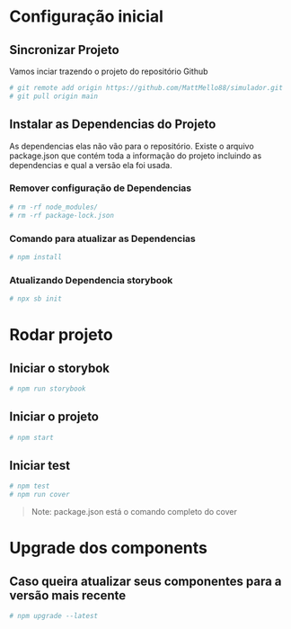 # Configuração inicial

## Sincronizar Projeto

Vamos inciar trazendo o projeto do repositório Github

```sh
# git remote add origin https://github.com/MattMello88/simulador.git
# git pull origin main
```

## Instalar as Dependencias do Projeto

As dependencias elas não vão para o repositório. Existe o arquivo package.json que contém toda a informação do projeto incluindo as dependencias e qual a versão ela foi usada.

### Remover configuração de Dependencias

```sh
# rm -rf node_modules/
# rm -rf package-lock.json
```

### Comando para atualizar as Dependencias

```sh
# npm install
```

### Atualizando Dependencia storybook

```sh
# npx sb init
```

# Rodar projeto

## Iniciar o storybok

```sh
# npm run storybook
```

## Iniciar o projeto

```sh
# npm start
```

## Iniciar test

```sh
# npm test
# npm run cover
```

> Note: package.json está o comando completo do cover

# Upgrade dos components

## Caso queira atualizar seus componentes para a versão mais recente

```sh
# npm upgrade --latest
```
